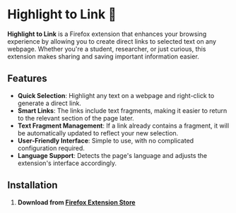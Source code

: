# Highlight to Link 🔗

**Highlight to Link** is a Firefox extension that enhances your browsing experience by allowing you to create direct links to selected text on any webpage. Whether you're a student, researcher, or just curious, this extension makes sharing and saving important information easier.

## Features

- **Quick Selection**: Highlight any text on a webpage and right-click to generate a direct link.
- **Smart Links**: The links include text fragments, making it easier to return to the relevant section of the page later.
- **Text Fragment Management**: If a link already contains a fragment, it will be automatically updated to reflect your new selection.
- **User-Friendly Interface**: Simple to use, with no complicated configuration required.
- **Language Support**: Detects the page's language and adjusts the extension's interface accordingly.

## Installation

1. **Download from [Firefox Extension Store](https://addons.mozilla.org/en-US/firefox/addon/highlight-to-link/)**

